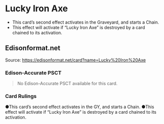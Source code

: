 # Lucky Iron Axe

*   This card’s second effect activates in the Graveyard, and starts a Chain.
*   This effect will activate if “Lucky Iron Axe” is destroyed by a card chained to its activation.

## Edisonformat.net

Source: https://edisonformat.net/card?name=Lucky%20Iron%20Axe

### Edison-Accurate PSCT

> No Edison-Accurate PSCT available for this card.

### Card Rulings

●This card’s second effect activates in the GY, and starts a Chain.
●This effect will activate if “Lucky Iron Axe” is destroyed by a card chained to its activation.
            